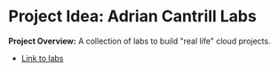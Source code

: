 # Project Idea: Adrian Cantrill Labs

**Project Overview:** A collection of labs to build "real life" cloud projects. 

- [Link to labs](https://github.com/acantril/learn-cantrill-io-labs)